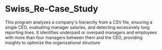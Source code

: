 # Swiss_Re-Case_Study
This program analyzes a company's hierarchy from a CSV file, ensuring a single CEO, evaluating manager salaries, and detecting excessively long reporting lines. It identifies underpaid or overpaid managers and employees with more than four managers between them and the CEO, providing insights to optimize the organizational structure
